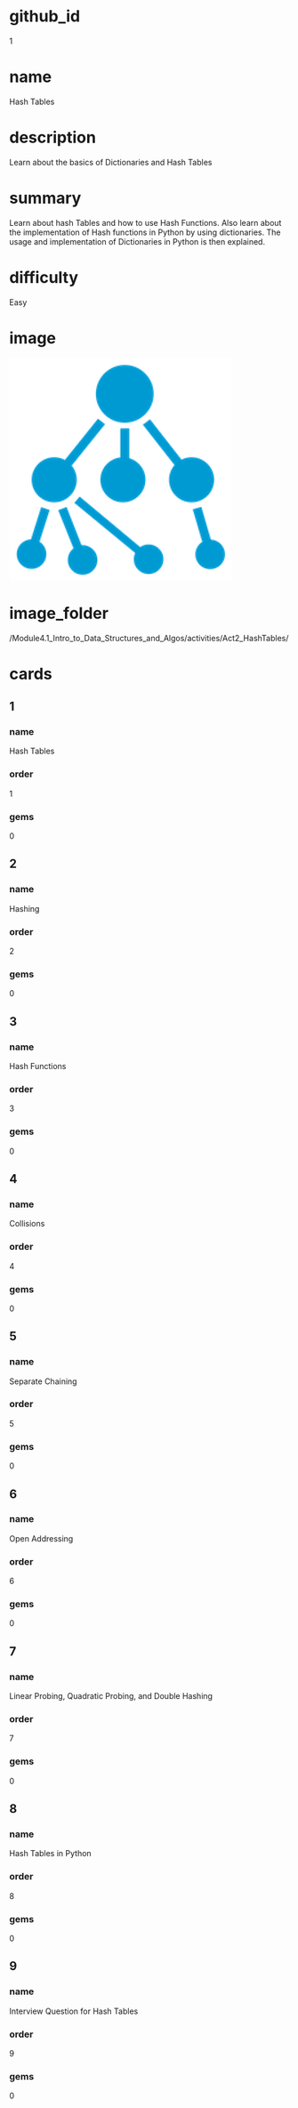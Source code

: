 # github_id
1

# name
Hash Tables

# description
Learn about the basics of Dictionaries and Hash Tables 

# summary
Learn about hash Tables and how to use Hash Functions. Also learn about the implementation of Hash functions in Python by using dictionaries. The usage and implementation of Dictionaries in Python is then explained.

# difficulty
Easy

# image
<img src="/Module4.1_Intro_to_Data_Structures_and_Algos/Images/hash.png">

# image_folder
/Module4.1_Intro_to_Data_Structures_and_Algos/activities/Act2_HashTables/

# cards
 
## 1

### name
Hash Tables

### order
1 

### gems
0

## 2

### name
Hashing

### order
2

### gems
0

## 3

### name
Hash Functions

### order
3

### gems
0

## 4

### name
Collisions 

### order
4

### gems
0

## 5

### name
Separate Chaining

### order
5

### gems
0

## 6

### name
Open Addressing

### order
6

### gems
0

## 7

### name
Linear Probing, Quadratic Probing, and Double Hashing

### order
7

### gems
0

## 8

### name
Hash Tables in Python

### order
8

### gems
0

## 9

### name
Interview Question for Hash Tables

### order
9

### gems
0
